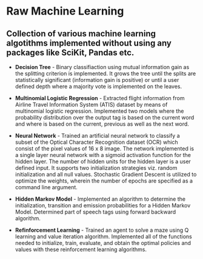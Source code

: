 # Raw Machine Learning
## Collection of various machine learning algotithms implemented without using any packages like SciKit, Pandas etc. 

- **Decision Tree** - Binary classifiaction using mutual information gain as the splitting criterion is implemented. It grows the tree until the splits are statistically significant (information gain is positive) or until a user defined depth where a majority vote is implemented on the leaves. 

- **Multinomial Logistic Regression** - Extracted flight information from Airline Travel Information System (ATIS) dataset by means of multinomial logistic regression. Implemented two models where the probability distribution over the output tag is based on the current word and where is based on the current, previous as well as the next word.

- **Neural Network** - Trained an artificial neural network to classify a subset of the Optical Character Recognition dataset (OCR) which consist of the pixel values of 16 x 8 image. The network implemented is a single layer neural network with a sigmoid activation function for the hidden layer. The number of hidden units for the hidden layer is a user defined input. It supports two initialization strategies viz. random initialization and all null values. Stochastic Gradient Descent is utilized to optimize the weights, wherein the number of epochs are specified as a command line argument.   

- **Hidden Markov Model** - Implemented an algorithm to determine the initialization, transition and emission probabilities for a Hidden Markov Model. Determined part of speech tags using forward backward algorithm.

- **Refinforcement Learning** - Trained an agent to solve a maze using Q learning and value iteration algorithm. Implemented all of the functions needed to initialize, train, evaluate, and obtain the optimal policies and values with these reinforcement learning algorithms.
